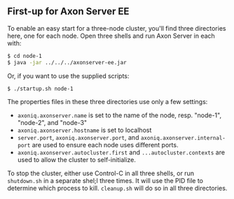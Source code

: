  <!-- Copyright 2020 AxonIQ B.V.

   Licensed under the Apache License, Version 2.0 (the "License");
   you may not use this file except in compliance with the License.
   You may obtain a copy of the License at

       http://www.apache.org/licenses/LICENSE-2.0

   Unless required by applicable law or agreed to in writing, software
   distributed under the License is distributed on an "AS IS" BASIS,
   WITHOUT WARRANTIES OR CONDITIONS OF ANY KIND, either express or implied.
   See the License for the specific language governing permissions and
   limitations under the License. -->

## First-up for Axon Server EE

To enable an easy start for a three-node cluster, you'll find three directories here, one for each node. Open three shells and run Axon Server in each with:

```bash
$ cd node-1
$ java -jar ../../../axonserver-ee.jar
```

Or, if you want to use the supplied scripts:

```bash
$ ./startup.sh node-1
```

The properties files in these three directories use only a few settings:

* `axoniq.axonserver.name` is set to the name of the node, resp. "node-1", "node-2", and "node-3"
* `axoniq.axonserver.hostname` is set to localhost
* `server.port`, `axoniq.axonserver.port`, and `axoniq.axonserver.internal-port` are used to ensure each node uses different ports.
* `axoniq.axonserver.autocluster.first` and `...autocluster.contexts` are used to allow the cluster to self-initialize.

To stop the cluster, either use Control-C in all three shells, or run `shutdown.sh` in a separate shel;l three times. It will use the PID file to determine which process to kill. `cleanup.sh` will do so in all three directories.